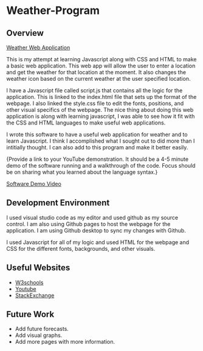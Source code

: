 # Weather-Program
## Overview
[Weather Web Application](https://vaughn1262.github.io/)

This is my attempt at learning Javascript along with CSS and HTML to make a basic web application. This web app will allow the user to enter a location and get the weather for that location at the moment. It also changes the weather icon based on the current weather at the user specified location.

I have a Javascript file called script.js that contains all the logic for the application. This is linked to the index.html file that sets up the format of the webpage. I also linked the style.css file to edit the fonts, positions, and other visual specifics of the webpage. The nice thing about doing this web application is along with learning javascript, I was able to see how it fit with the CSS and HTML languages to make useful web applications.

I wrote this software to have a useful web application for weather and to learn Javascript. I think I accomplished what I sought out to did more than I intitially thought. I can also add to this program and make it better easily.

{Provide a link to your YouTube demonstration. It should be a 4-5 minute demo of the software running and a walkthrough of the code. Focus should be on sharing what you learned about the language syntax.}

[Software Demo Video](http://youtube.link.goes.here)

## Development Environment

I used visual studio code as my editor and used github as my source control. I am also using Github pages to host the webpage for the application. I am using Github desktop to sync my changes with Github.

I used Javascript for all of my logic and used HTML for the webpage and CSS for the different fonts, backgrounds, and other visuals.

## Useful Websites

- [W3schools](https://www.w3schools.com/)
- [Youtube](https://www.youtube.com)
- [StackExchange](https://www.stackexchange.com)

## Future Work


- Add future forecasts.
- Add visual graphs.
- Add more pages with more information.
